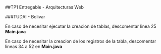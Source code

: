 ##TP1 Entregable - Arquitecturas Web

###TUDAI - Bolivar

En caso de necesitar ejecutar la creacion de tablas, descomentar linea 25 **Main.java**

En caso de necesitar la creacion de los registros de la tabla, descomentar lineas 34 a 52 en **Main.java**